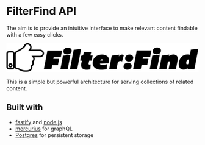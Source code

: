 # FilterFind API

The aim is to provide an intuitive interface to make relevant content findable with a few easy clicks. 

![Filter:Find](./filterfind.svg)

This is a  simple but powerful architecture for serving collections of related content. 

## Built with 

- [fastify](https://www.fastify.io) and [node.js](https://nodejs.org/en/)   
- [mercurius](https://mercurius.dev/#/) for graphQL
- [Postgres](https://www.postgresql.org) for persistent storage 


